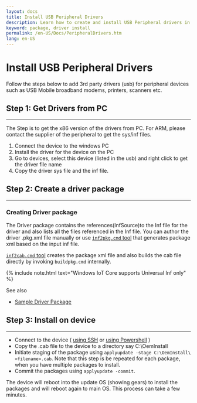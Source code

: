 ```yaml
---
layout: docs
title: Install USB Peripheral Drivers
description: Learn how to create and install USB Peripheral drivers in Windows IoT Core
keyword: package, driver install
permalink: /en-US/Docs/PeripheralDrivers.htm
lang: en-US
---
```


# Install USB Peripheral Drivers
Follow the steps below to add 3rd party drivers (usb) for peripheral devices such as USB Mobile broadband modems, printers, scanners etc. 

## Step 1: Get Drivers from PC
---
The Step is to get the x86 version of the drivers from PC. For ARM, please contact the supplier of the peripheral to get the sys/inf files.

1. Connect the device to the windows PC
2. Install the driver for the device on the PC
3. Go to devices, select this device (listed in the usb) and right click to get the driver file name
4. Copy the driver sys file and the inf file.


## Step 2: Create a driver package
---


### Creating Driver package

The Driver package contains the references(InfSource)to the Inf file for the driver and also lists all the files referenced in the Inf file. You can author the driver .pkg.xml file manually or use [`inf2pkg.cmd` tool](https://github.com/ms-iot/iot-adk-addonkit/blob/master/Tools/inf2pkg.cmd) that generates package xml based on the input inf file.

[`inf2cab.cmd` tool](https://github.com/ms-iot/iot-adk-addonkit/blob/master/Tools/inf2cab.cmd) creates the package xml file and also builds the cab file directly by invoking `buildpkg.cmd` internally.

{% include note.html text="Windows IoT Core supports Universal Inf only" %}

See also

* [Sample Driver Package](https://github.com/ms-iot/iot-adk-addonkit/blob/develop/Source-arm/BSP/CustomRpi2/Packages/CustomRPi2.GPIO/CustomRPi2.GPIO.pkg.xml) 

## Step 3: Install on device
---

* Connect to the device ( [using SSH]({{site.baseurl}}/{{page.lang}}/Samples/SSH.htm) or [using Powershell]({{site.baseurl}}/{{page.lang}}/Samples/powershell.htm) )
* Copy the <filename>.cab file to the device to a directory say C:\OemInstall
* Initiate staging of the package using `applyupdate -stage C:\OemInstall\<filename>.cab`. Note that this step is be repeated for each package, when you have multiple packages to install.
* Commit the packages using `applyupdate -commit`.

The device will reboot into the update OS (showing gears) to install the packages and will reboot again to main OS. This process can take a few minutes.

